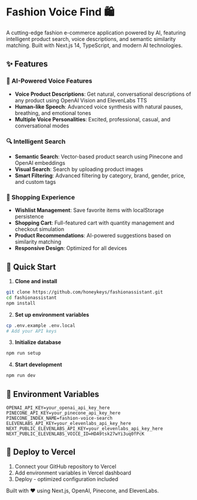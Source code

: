# Fashion Voice Find 🛍️

A cutting-edge fashion e-commerce application powered by AI, featuring intelligent product search, voice descriptions, and semantic similarity matching. Built with Next.js 14, TypeScript, and modern AI technologies.

## ✨ Features

### 🎤 AI-Powered Voice Features
- **Voice Product Descriptions**: Get natural, conversational descriptions of any product using OpenAI Vision and ElevenLabs TTS
- **Human-like Speech**: Advanced voice synthesis with natural pauses, breathing, and emotional tones
- **Multiple Voice Personalities**: Excited, professional, casual, and conversational modes

### 🔍 Intelligent Search
- **Semantic Search**: Vector-based product search using Pinecone and OpenAI embeddings
- **Visual Search**: Search by uploading product images
- **Smart Filtering**: Advanced filtering by category, brand, gender, price, and custom tags

### 🛒 Shopping Experience
- **Wishlist Management**: Save favorite items with localStorage persistence
- **Shopping Cart**: Full-featured cart with quantity management and checkout simulation
- **Product Recommendations**: AI-powered suggestions based on similarity matching
- **Responsive Design**: Optimized for all devices

## 🚀 Quick Start

1. **Clone and install**
```bash
git clone https://github.com/honeykeys/fashionassistant.git
cd fashionassistant
npm install
```

2. **Set up environment variables**
```bash
cp .env.example .env.local
# Add your API keys
```

3. **Initialize database**
```bash
npm run setup
```

4. **Start development**
```bash
npm run dev
```

## 🔧 Environment Variables

```env
OPENAI_API_KEY=your_openai_api_key_here
PINECONE_API_KEY=your_pinecone_api_key_here
PINECONE_INDEX_NAME=fashion-voice-search
ELEVENLABS_API_KEY=your_elevenlabs_api_key_here
NEXT_PUBLIC_ELEVENLABS_API_KEY=your_elevenlabs_api_key_here
NEXT_PUBLIC_ELEVENLABS_VOICE_ID=HDA9tsk27wYi3uq0fPcK
```

## 🚀 Deploy to Vercel

1. Connect your GitHub repository to Vercel
2. Add environment variables in Vercel dashboard
3. Deploy - optimized configuration included

Built with ❤️ using Next.js, OpenAI, Pinecone, and ElevenLabs.